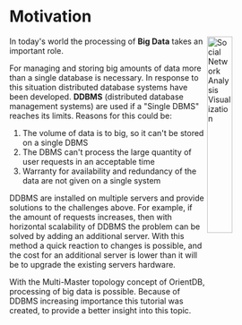 # Motivation
<a title="By Martin Grandjean [CC BY-SA 3.0 (http://creativecommons.org/licenses/by-sa/3.0)], via Wikimedia Commons" href="https://commons.wikimedia.org/wiki/File%3ASocial_Network_Analysis_Visualization.png"><img align="right" width="30%" alt="Social Network Analysis Visualization" src="https://upload.wikimedia.org/wikipedia/commons/thumb/9/9b/Social_Network_Analysis_Visualization.png/512px-Social_Network_Analysis_Visualization.png"></a>

In today's world the processing of **Big Data** takes an important role.

For managing and storing big amounts of data more than a single database is necessary. In response to this situation distributed database systems have been developed.
**DDBMS** (distributed database management systems) are used if a "Single DBMS" reaches its limits. Reasons for this could be:


1. The volume of data is to big, so it can't be stored on a single DBMS 
1. The DBMS can't process the large quantity of user requests in an acceptable time
1. Warranty for availability and redundancy of the data are not given on a single system 


DDBMS are installed on multiple servers and provide solutions to the challenges above. For example, if the amount of requests increases, then with horizontal scalability of DDBMS the problem can be solved by adding an additional server. With this method a quick reaction to changes is possible, and the cost for an additional server is lower than it will be to upgrade the existing servers hardware.


With the Multi-Master topology concept of OrientDB, processing of big data is possible. Because of DDBMS increasing importance this tutorial was created, to provide a better insight into this topic.   
